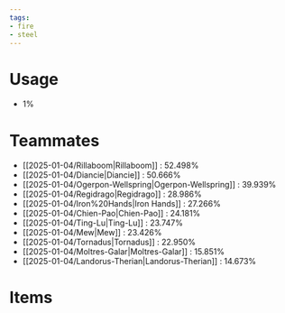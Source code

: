 ```yaml
---
tags:
- fire
- steel
---
```

# Usage
- 1%
# Teammates
- [[2025-01-04/Rillaboom|Rillaboom]] : 52.498%
- [[2025-01-04/Diancie|Diancie]] : 50.666%
- [[2025-01-04/Ogerpon-Wellspring|Ogerpon-Wellspring]] : 39.939%
- [[2025-01-04/Regidrago|Regidrago]] : 28.986%
- [[2025-01-04/Iron%20Hands|Iron Hands]] : 27.266%
- [[2025-01-04/Chien-Pao|Chien-Pao]] : 24.181%
- [[2025-01-04/Ting-Lu|Ting-Lu]] : 23.747%
- [[2025-01-04/Mew|Mew]] : 23.426%
- [[2025-01-04/Tornadus|Tornadus]] : 22.950%
- [[2025-01-04/Moltres-Galar|Moltres-Galar]] : 15.851%
- [[2025-01-04/Landorus-Therian|Landorus-Therian]] : 14.673%
# Items